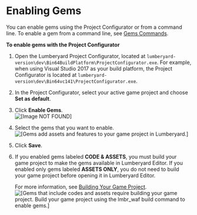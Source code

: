 # Enabling Gems<a name="gems-system-using-project-configurator"></a>

You can enable gems using the Project Configurator or from a command line\. To enable a gem from a command line, see [Gems Commands](lmbr-exe-gem.md)\.

**To enable gems with the Project Configurator**

1. Open the Lumberyard Project Configurator, located at `lumberyard-version\dev\Bin64BuildPlatform\ProjectConfigurator.exe`\. For example, when using Visual Studio 2017 as your build platform, the Project Configurator is located at `lumberyard-version\dev\Bin64vc141\ProjectConfigurator.exe`\.

1. In the Project Configurator, select your active game project and choose **Set as default**\.

1. Click **Enable Gems**\.  
![\[Image NOT FOUND\]](http://docs.aws.amazon.com/lumberyard/latest/userguide/images/gems-system-gems-enable-gems.png)

1. Select the gems that you want to enable\.  
![\[Gems add assets and features to your game project in Lumberyard.\]](http://docs.aws.amazon.com/lumberyard/latest/userguide/images/gems-system-gems-select-gems.png)

1. Click **Save**\.

1. If you enabled gems labeled **CODE & ASSETS**, you must build your game project to make the gems available in Lumberyard Editor\. If you enabled only gems labeled **ASSETS ONLY**, you do not need to build your game project before opening it in Lumberyard Editor\. 

   For more information, see [Building Your Game Project](building-your-lumberyard-game-project.md)\.  
![\[Gems that include codes and assets require building your game project. Build your game project using the lmbr_waf build command to enable gems.\]](http://docs.aws.amazon.com/lumberyard/latest/userguide/images/gems-system-gems-assets-only.png)